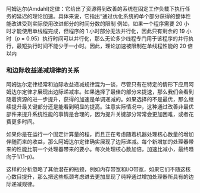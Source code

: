 阿姆达尔(Amdahl)定律：它给出了资源得到改善的系统在固定工作负载下执行任务的延迟的理论加速。具体来说，它指出“通过优化系统的单个部分获得的整体性能改进受到实际使用改进部分的时间分数的限制
例如，如果一个程序需要 20 小时才能使用单线程完成，但程序的 1 小时部分无法并行化，因此只有剩余的 19 小时（_p_ = 0.95）执行时间可以并行化，那么无论多少线程专门用于该程序的并行执行，最短执行时间不能少于一小时。因此，理论加速被限制在单线程性能的 20 倍以内

### 和边际收益递减规律的关系

阿姆达尔定律经常和边际收益递减规律混为一谈，尽管只有在特定的情形下应用阿姆达尔定律才展现出边际递减率。如果选择了最佳的部分来提速，那么我们会看到随着资源的进一步提升，获得的加速是单调递减的。如果选择的不是最优，那么继续提升最关键部分还是能看到明显的提高。注意实际情况中，这种通过改善非最优部件来提升系统性能的事情是合理的，因为提升关键部分常常会更加困难，或者花费更多时间。

如果你是在运行一个固定计算量的程，而且正在考虑随着机器处理核心数量的增加伴随而来的收益，那么阿姆达尔定律确实展现了边际递减。每个新增加的处理器带来的性能比前一个处理器带来的要小。每次处理核心数加倍，加速比减小，最终趋向于1/(1-p)。

这样的分析忽略了其他潜在的瓶颈，例如内存带宽和I/O带宽，如果它们不随这核心数目提升，那么把这些瓶颈考虑进去更加显现了纯粹通过增加处理器所具有的边际递减规律。